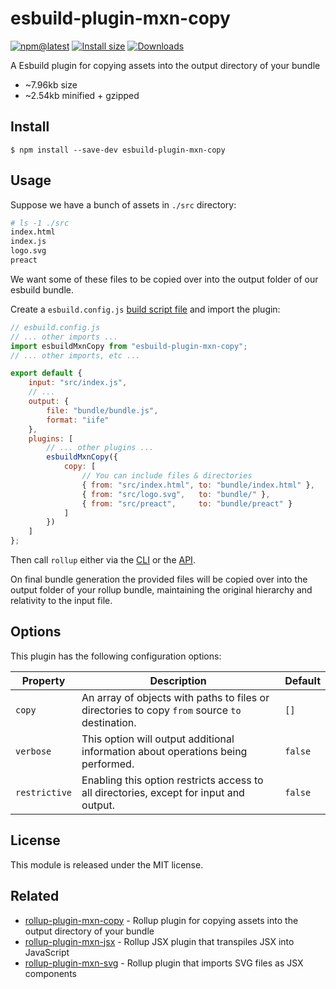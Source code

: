 # esbuild-plugin-mxn-copy

[![npm@latest](https://badgen.net/npm/v/esbuild-plugin-mxn-copy)](https://www.npmjs.com/package/esbuild-plugin-mxn-copy)
[![Install size](https://packagephobia.now.sh/badge?p=esbuild-plugin-mxn-copy)](https://packagephobia.now.sh/result?p=esbuild-plugin-mxn-copy)
[![Downloads](https://img.shields.io/npm/dm/esbuild-plugin-mxn-copy.svg)](https://npmjs.com/esbuild-plugin-mxn-copy)

A Esbuild plugin for copying assets into the output directory of your bundle

- ~7.96kb size
- ~2.54kb minified + gzipped

## Install

```
$ npm install --save-dev esbuild-plugin-mxn-copy
```

## Usage

Suppose we have a bunch of assets in `./src` directory:

```bash
# ls -1 ./src
index.html
index.js
logo.svg
preact
```

We want some of these files to be copied over into the output folder of our esbuild bundle.

Create a `esbuild.config.js` [build script file](https://esbuild.github.io/getting-started/#build-scripts) and import the plugin:

```js
// esbuild.config.js
// ... other imports ...
import esbuildMxnCopy from "esbuild-plugin-mxn-copy";
// ... other imports, etc ...

export default {
	input: "src/index.js",
	// ...
	output: {
		file: "bundle/bundle.js",
		format: "iife"
	},
	plugins: [
		// ... other plugins ...
		esbuildMxnCopy({
			copy: [
				// You can include files & directories
				{ from: "src/index.html", to: "bundle/index.html" },
				{ from: "src/logo.svg",   to: "bundle/" },
				{ from: "src/preact",     to: "bundle/preact" }
			]
		})
	]
};
```

Then call `rollup` either via the [CLI](https://www.rollupjs.org/guide/en/#command-line-reference) or the [API](https://www.rollupjs.org/guide/en/#javascript-api).

On final bundle generation the provided files will be copied over into the output folder of your rollup bundle, maintaining the original hierarchy and relativity to the input file.

## Options

This plugin has the following configuration options:

| Property      | Description    | Default      |
|---------------|----------------|--------------|
| `copy`        | An array of objects with paths to files or directories to copy `from` source `to` destination. | `[]` |
| `verbose`     | This option will output additional information about operations being performed. | `false` |
| `restrictive` | Enabling this option restricts access to all directories, except for input and output. | `false` |

## License

This module is released under the MIT license.

## Related

- [rollup-plugin-mxn-copy](https://github.com/ZimNovich/rollup-plugin-mxn-copy) - Rollup plugin for copying assets into the output directory of your bundle
- [rollup-plugin-mxn-jsx](https://github.com/ZimNovich/rollup-plugin-mxn-jsx) - Rollup JSX plugin that transpiles JSX into JavaScript
- [rollup-plugin-mxn-svg](https://github.com/ZimNovich/rollup-plugin-mxn-svg) - Rollup plugin that imports SVG files as JSX components
